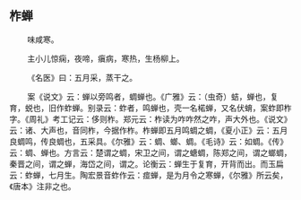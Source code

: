 ## 柞蝉
<p>&emsp;&emsp;
味咸寒。
</p>
<p>&emsp;&emsp;
主小儿惊痫，夜啼，瘨病，寒热，生杨柳上。
</p>
<p>&emsp;&emsp;
《名医》曰：五月采，蒸干之。
</p>
<p>&emsp;&emsp;
案《说文》云：蝉以旁鸣者，蜩蝉也。《广雅》云：（虫奇）蛣，蝉也，复育，蜕也，旧作蚱蝉。别录云：蚱者，鸣蝉也，壳一名楉蝉，又名伏蜟，案蚱即柞字。《周礼》考工记云：侈则柞。郑元云：柞读为咋咋然之咋，声大外也。《说文》云：诸、大声也，音同柞，今据作柞。柞蝉即五月鸣蜩之蜩，《夏小正》云：五月良蜩鸣，传良蜩也，五采具。《尔雅》云：蜩、螂、蜩。《毛诗》云：如蜩。《传》云：蜩、蝉也。方言云：楚谓之蜩，宋卫之间，谓之螗蜩，陈郑之间，谓之螂蜩，秦晋之间，谓之蝉，海岱之间，谓之。论衡云：蝉生于复育，开背而出。而玉扁云：蚱蝉，七月生。陶宏景音蚱作云：痖蝉，是为月令之寒蝉，《尔雅》所云矣，《唐本》注非之也。
</p>